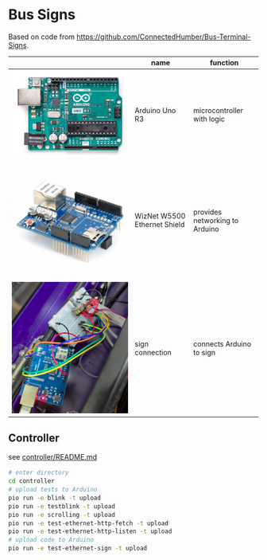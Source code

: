 # Bus Signs

Based on code from <https://github.com/ConnectedHumber/Bus-Terminal-Signs>.

| | name | function |
| --- | --- | --- |
| ![picture of Arduino Uno R3](images/arduino_uno_r3.png) | Arduino Uno R3 | microcontroller with logic |
| ![picture of W5500 ethernet shield](images/w5500_ethernet_shield.png) | WizNet W5500 Ethernet Shield | provides networking to Arduino |
| ![picture of breadboard connections](images/sign_connections.png) | sign connection | connects Arduino to sign |

## Controller

see [controller/README.md](./controller/README.md)

```bash
# enter directory
cd controller
# upload tests to Arduino
pio run -e blink -t upload
pio run -e testblink -t upload
pio run -e scrolling -t upload
pio run -e test-ethernet-http-fetch -t upload
pio run -e test-ethernet-http-listen -t upload
# upload code to Arduino
pio run -e test-ethernet-sign -t upload
```
